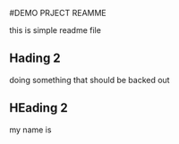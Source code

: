 #DEMO PRJECT REAMME

this is simple readme file

## Hading 2

doing something that should be backed out


## HEading 2

my name is 
 
